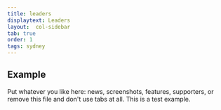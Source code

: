 ```yaml
---
title: leaders
displaytext: Leaders
layout:  col-sidebar
tab: true
order: 1
tags: sydney
---
```


## Example

Put whatever you like here: news, screenshots, features, supporters, or remove this file and don't use tabs at all.
This is a test example.
